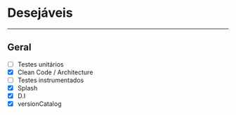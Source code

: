 # Desejáveis

---

## Geral
- [ ] Testes unitários
- [x] Clean Code / Architecture
- [ ] Testes instrumentados
- [x] Splash
- [x] D.I
- [x] versionCatalog